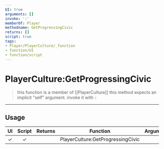 ```yaml
---
UI: true
arguments: []
invoke: ':'
memberOf: Player
methodname: GetProgressingCivic
returns: []
script: true
tags:
- Player/PlayerCulture/_function
- function/UI
- function/script
---
```

# PlayerCulture:GetProgressingCivic
> this function is a member of [[PlayerCulture]]
> this method expects an implicit "self" argument. invoke it with `:`
-----
## Usage
|  UI | Script | Returns | Function | Arguments |
|:---:|:------:|-------:|:--------:|:---------|
|✓|✓||PlayerCulture:GetProgressingCivic||
